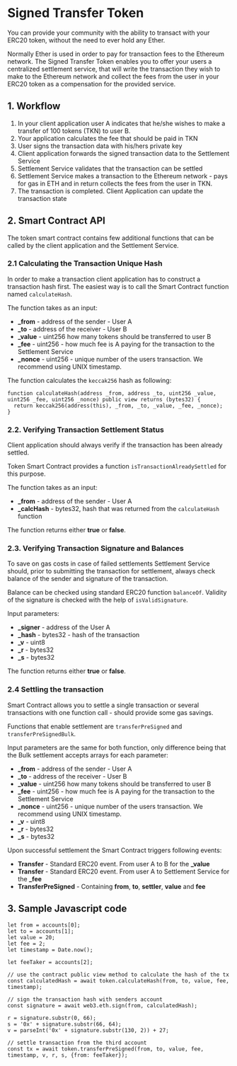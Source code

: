 
# Signed Transfer Token

You can provide your community with the ability to transact with your ERC20 token,
without the need to ever hold any Ether.

Normally Ether is used in order to pay for transaction fees to the Ethereum
network. The Signed Transfer Token enables you to offer your users a
centralized settlement service, that will write the transaction they wish to
make to the Ethereum network and collect the fees from the user in your ERC20
token as a compensation for the provided service.

## 1. Workflow

1. In your client application user A indicates that he/she wishes to make a transfer
of 100 tokens (TKN) to user B.
2. Your application calculates the fee that should be paid in TKN
3. User signs the transaction data with his/hers private key
4. Client application forwards the signed transaction data to the Settlement Service
5. Settlement Service validates that the transaction can be settled
6. Settlement Service makes a transaction to the Ethereum network - pays for gas in ETH and in return collects the fees from the user in TKN.
7. The transaction is completed. Client Application can update the transaction state

## 2. Smart Contract API

The token smart contract contains few additional functions that can be called by
the client application and the Settlement Service.

### 2.1 Calculating the Transaction Unique Hash

In order to make a transaction client application has to construct a transaction
hash first. The easiest way is to call the Smart Contract function named `calculateHash`.

The function takes as an input:

  - **_from** - address of the sender - User A
  - **_to** - address of the receiver - User B
  - **_value** - uint256 how many tokens should be transferred to user B
  - **_fee** - uint256 - how much fee is A paying for the transaction to the Settlement Service
  - **_nonce** - uint256 - unique number of the users transaction. We recommend using UNIX timestamp.

The function calculates the `keccak256` hash as following:

```
function calculateHash(address _from, address _to, uint256 _value, uint256 _fee, uint256 _nonce) public view returns (bytes32) {
  return keccak256(address(this), _from, _to, _value, _fee, _nonce);
}
```

### 2.2. Verifying Transaction Settlement Status

Client application should always verify if the transaction has been already settled.

Token Smart Contract provides a function `isTransactionAlreadySettled` for this purpose.

The function takes as an input:

 - **_from** - address of the sender - User A
 - **_calcHash** - bytes32, hash that was returned from the `calculateHash` function

 The function returns either **true** or **false**.

### 2.3. Verifying Transaction Signature and Balances

To save on gas costs in case of failed settlements Settlement Service should, prior to submitting the transaction for settlement, always check balance of the sender and signature of
the transaction.

Balance can be checked using standard ERC20 function `balanceOf`. Validity of the signature is checked with the help of `isValidSignature`.

Input parameters:
 - **_signer** - address of the User A
 - **_hash** - bytes32 - hash of the transaction
 - **_v** - uint8
 - **_r** - bytes32
 - **_s** - bytes32

 The function returns either **true** or **false**.

### 2.4 Settling the transaction

Smart Contract allows you to settle a single transaction or several transactions
with one function call - should provide some gas savings.

Functions that enable settlement are `transferPreSigned` and `transferPreSignedBulk`.

Input parameters are the same for both function, only difference being that the Bulk settlement accepts arrays for each parameter:

- **_from** - address of the sender - User A
- **_to** - address of the receiver - User B
- **_value** - uint256 how many tokens should be transferred to user B
- **_fee** - uint256 - how much fee is A paying for the transaction to the Settlement Service
- **_nonce** - uint256 - unique number of the users transaction. We recommend using UNIX timestamp.
- **_v** - uint8
- **_r** - bytes32
- **_s** - bytes32

Upon successful settlement the Smart Contract triggers following events:

- **Transfer** - Standard ERC20 event. From user A to B for the **_value**
- **Transfer** - Standard ERC20 event. From user A to Settlement Service for the **_fee**
- **TransferPreSigned** - Containing **from**, **to**, **settler**, **value** and **fee**



## 3. Sample Javascript code

 ```
 let from = accounts[0];
 let to = accounts[1];
 let value = 20;
 let fee = 2;
 let timestamp = Date.now();

 let feeTaker = accounts[2];

 // use the contract public view method to calculate the hash of the tx
 const calculatedHash = await token.calculateHash(from, to, value, fee, timestamp);

 // sign the transaction hash with senders account
 const signature = await web3.eth.sign(from, calculatedHash);

 r = signature.substr(0, 66);
 s = '0x' + signature.substr(66, 64);
 v = parseInt('0x' + signature.substr(130, 2)) + 27;

 // settle transaction from the third account
 const tx = await token.transferPreSigned(from, to, value, fee, timestamp, v, r, s, {from: feeTaker});

 ```
